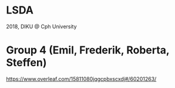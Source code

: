 # LSDA
2018, DIKU @ Cph University

# Group 4 (Emil, Frederik, Roberta, Steffen)

https://www.overleaf.com/15811080jqgcpbxscxdj#/60201263/